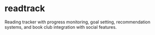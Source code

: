 # readtrack

Reading tracker with progress monitoring, goal setting, recommendation systems, and book club integration with social features.
